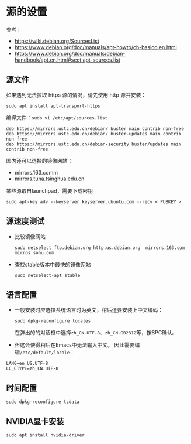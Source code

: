 # 源的设置

参考：

- <https://wiki.debian.org/SourcesList>
- <https://www.debian.org/doc/manuals/apt-howto/ch-basico.en.html>
- <https://www.debian.org/doc/manuals/debian-handbook/apt.en.html#sect.apt-sources.list>

## 源文件
如果遇到无法拉取 https 源的情况，请先使用 http 源并安装：
```
sudo apt install apt-transport-https
```

编译文件：`sudo vi /etc/apt/sources.list`

```
deb https://mirrors.ustc.edu.cn/debian/ buster main contrib non-free
deb https://mirrors.ustc.edu.cn/debian/ buster-updates main contrib non-free
deb https://mirrors.ustc.edu.cn/debian-security buster/updates main contrib non-free
```

国内还可以选择的镜像网站：

- mirrors.163.comm
- mirrors.tuna.tsinghua.edu.cn


某些源取自launchpad，需要下载密钥
```
sudo apt-key adv --keyserver keyserver.ubuntu.com --recv < PUBKEY >
```


## 源速度测试

- 比较镜像网站

  `sudo netselect ftp.debian.org http.us.debian.org  mirrors.163.com mirros.sohu.com`

- 查找stable版本中最快的镜像网站

  `sudo netselect-apt stable`

## 语言配置

- 一般安装时应选择系统语言时为英文，稍后还要安装上中文编码：

  `sudo dpkg-reconfigure locales`

  在弹出的的对话框中选择`zh_CN.UTF-8`、`zh_CN.GB2312`等，按SPC确认。

- 但这会使得稍后在Emacs中无法输入中文。
  因此需要编辑`/etc/default/locale`：

```
LANG=en_US.UTF-8
LC_CTYPE=zh_CN.UTF-8
```

## 时间配置 

```
sudo dpkg-reconfigure tzdata
```

## NVIDIA显卡安装
```
sudo apt install nvidia-driver
```